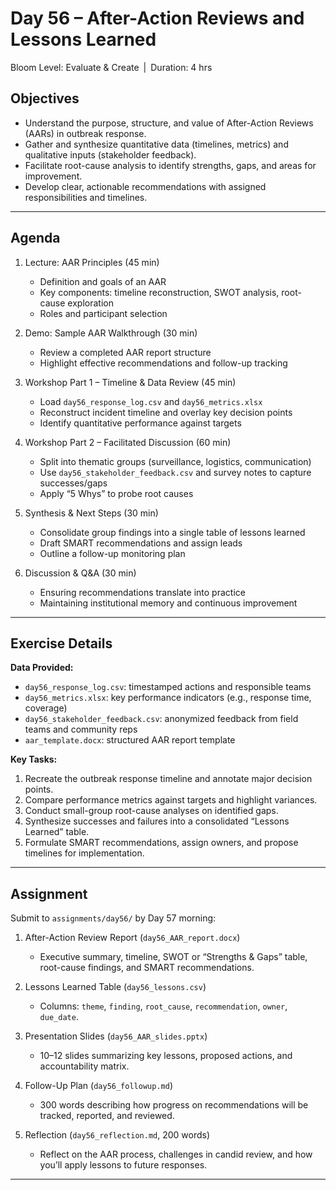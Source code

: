 # **Day 56 – After-Action Reviews and Lessons Learned**
  
Bloom Level: Evaluate & Create | Duration: 4 hrs  

## Objectives  

- Understand the purpose, structure, and value of After-Action Reviews (AARs) in outbreak response.  
- Gather and synthesize quantitative data (timelines, metrics) and qualitative inputs (stakeholder feedback).  
- Facilitate root-cause analysis to identify strengths, gaps, and areas for improvement.  
- Develop clear, actionable recommendations with assigned responsibilities and timelines.  

---  

## Agenda  

1. Lecture: AAR Principles (45 min)  
   - Definition and goals of an AAR  
   - Key components: timeline reconstruction, SWOT analysis, root-cause exploration  
   - Roles and participant selection  

2. Demo: Sample AAR Walkthrough (30 min)  
   - Review a completed AAR report structure  
   - Highlight effective recommendations and follow-up tracking  

3. Workshop Part 1 – Timeline & Data Review (45 min)  
   - Load `day56_response_log.csv` and `day56_metrics.xlsx`  
   - Reconstruct incident timeline and overlay key decision points  
   - Identify quantitative performance against targets  

4. Workshop Part 2 – Facilitated Discussion (60 min)  
   - Split into thematic groups (surveillance, logistics, communication)  
   - Use `day56_stakeholder_feedback.csv` and survey notes to capture successes/gaps  
   - Apply “5 Whys” to probe root causes  

5. Synthesis & Next Steps (30 min)  
   - Consolidate group findings into a single table of lessons learned  
   - Draft SMART recommendations and assign leads  
   - Outline a follow-up monitoring plan  

6. Discussion & Q&A (30 min)  
   - Ensuring recommendations translate into practice  
   - Maintaining institutional memory and continuous improvement  

---  

## Exercise Details  

**Data Provided:**  
- `day56_response_log.csv`: timestamped actions and responsible teams  
- `day56_metrics.xlsx`: key performance indicators (e.g., response time, coverage)  
- `day56_stakeholder_feedback.csv`: anonymized feedback from field teams and community reps  
- `aar_template.docx`: structured AAR report template  

**Key Tasks:**  
1. Recreate the outbreak response timeline and annotate major decision points.  
2. Compare performance metrics against targets and highlight variances.  
3. Conduct small-group root-cause analyses on identified gaps.  
4. Synthesize successes and failures into a consolidated “Lessons Learned” table.  
5. Formulate SMART recommendations, assign owners, and propose timelines for implementation.  

---  

## Assignment  

Submit to `assignments/day56/` by Day 57 morning:  

1. After-Action Review Report (`day56_AAR_report.docx`)  
   - Executive summary, timeline, SWOT or “Strengths & Gaps” table, root-cause findings, and SMART recommendations.  

2. Lessons Learned Table (`day56_lessons.csv`)  
   - Columns: `theme`, `finding`, `root_cause`, `recommendation`, `owner`, `due_date`.  

3. Presentation Slides (`day56_AAR_slides.pptx`)  
   - 10–12 slides summarizing key lessons, proposed actions, and accountability matrix.  

4. Follow-Up Plan (`day56_followup.md`)  
   - 300 words describing how progress on recommendations will be tracked, reported, and reviewed.  

5. Reflection (`day56_reflection.md`, 200 words)  
   - Reflect on the AAR process, challenges in candid review, and how you’ll apply lessons to future responses.  

---
